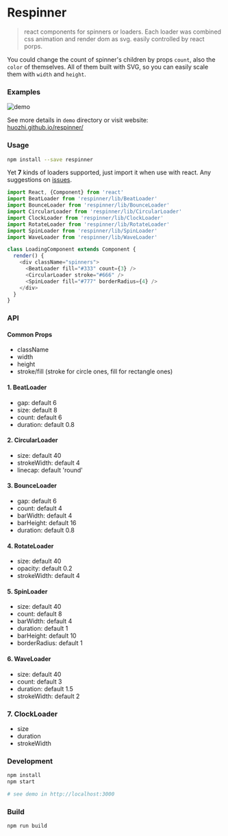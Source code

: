 # Respinner
> react components for spinners or loaders. Each loader was combined css animation and render dom as svg.
easily controlled by react porps.

You could change the count of spinner's children by props `count`, also the `color` of themselves. All of them built with SVG, so you can easily scale them with `width` and `height`.

### Examples

![demo](http://huozhi.github.io/img/2016/respinner/demo.gif)

See more details in `demo` directory or visit website: [huozhi.github.io/respinner/](https://huozhi.github.io/respinner/)

### Usage

```sh
npm install --save respinner
```

Yet **7** kinds of loaders supported, just import it when use with react. Any suggestions on [issues](https://github.com/huozhi/respinner/issues).

```js
import React, {Component} from 'react'
import BeatLoader from 'respinner/lib/BeatLoader'
import BounceLoader from 'respinner/lib/BounceLoader'
import CircularLoader from 'respinner/lib/CircularLoader'
import ClockLoader from 'respinner/lib/ClockLoader'
import RotateLoader from 'respinner/lib/RotateLoader'
import SpinLoader from 'respinner/lib/SpinLoader'
import WaveLoader from 'respinner/lib/WaveLoader'

class LoadingComponent extends Component {  
  render() {
    <div className="spinners">
      <BeatLoader fill="#333" count={3} />
      <CircularLoader stroke="#666" />
      <SpinLoader fill="#777" borderRadius={4} />
    </div>
  }
}
```

### API

#### Common Props

- className
- width
- height
- stroke/fill (stroke for circle ones, fill for rectangle ones)

#### 1. BeatLoader

- gap: default 6
- size: default 8
- count: default 6
- duration: default 0.8

#### 2. CircularLoader

- size: default 40
- strokeWidth: default 4
- linecap: default 'round'

#### 3. BounceLoader

- gap: default 6
- count: default 4
- barWidth: default 4
- barHeight: default 16
- duration: default 0.8

#### 4. RotateLoader

- size: default 40
- opacity: default 0.2
- strokeWidth: default 4

#### 5. SpinLoader

- size: default 40
- count: default 8
- barWidth: default 4
- duration: default 1
- barHeight: default 10
- borderRadius: default 1

#### 6. WaveLoader

- size: default 40
- count: default 3
- duration: default 1.5
- strokeWidth: default 2

### 7. ClockLoader

- size
- duration
- strokeWidth

### Development

```sh
npm install
npm start

# see demo in http://localhost:3000
```

### Build

```
npm run build
```
